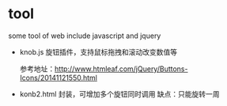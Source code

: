 # tool
some tool of web include javascript and jquery


* knob.js 
	旋钮插件，支持鼠标拖拽和滚动改变数值等

	参考地址：http://www.htmleaf.com/jQuery/Buttons-Icons/20141121550.html

* konb2.html 
	封装，可增加多个旋钮同时调用
	缺点：只能旋转一周

	

